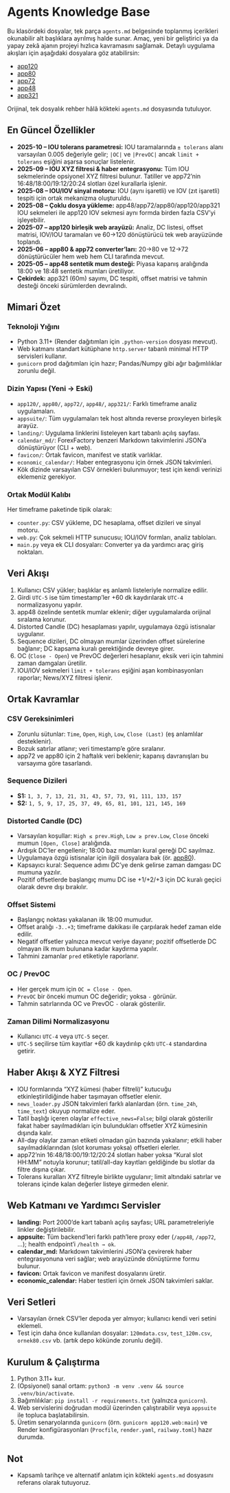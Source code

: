 # Agents Knowledge Base

Bu klasördeki dosyalar, tek parça `agents.md` belgesinde toplanmış içerikleri okunabilir alt başlıklara ayrılmış halde sunar. Amaç, yeni bir geliştirici ya da yapay zekâ ajanın projeyi hızlıca kavramasını sağlamak. Detaylı uygulama akışları için aşağıdaki dosyalara göz atabilirsin:

- [app120](app120.md)
- [app80](app80.md)
- [app72](app72.md)
- [app48](app48.md)
- [app321](app321.md)

Orijinal, tek dosyalık rehber hâlâ kökteki `agents.md` dosyasında tutuluyor.

## En Güncel Özellikler
- **2025-10 – IOU tolerans parametresi:** IOU taramalarında `± tolerans` alanı varsayılan 0.005 değeriyle gelir; `|OC|` ve `|PrevOC|` ancak `limit + tolerans` eşiğini aşarsa sonuçlar listelenir.
- **2025-09 – IOU XYZ filtresi & haber entegrasyonu:** Tüm IOU sekmelerinde opsiyonel XYZ filtresi bulunur. Tatiller ve app72’nin 16:48/18:00/19:12/20:24 slotları özel kurallarla işlenir.
- **2025-08 – IOU/IOV sinyal motoru:** IOU (aynı işaretli) ve IOV (zıt işaretli) tespiti için ortak mekanizma oluşturuldu.
- **2025-08 – Çoklu dosya yükleme:** app48/app72/app80/app120/app321 IOU sekmeleri ile app120 IOV sekmesi aynı formda birden fazla CSV’yi işleyebilir.
- **2025-07 – app120 birleşik web arayüzü:** Analiz, DC listesi, offset matrisi, IOV/IOU taramaları ve 60→120 dönüştürücü tek web arayüzünde toplandı.
- **2025-06 – app80 & app72 converter’ları:** 20→80 ve 12→72 dönüştürücüler hem web hem CLI tarafında mevcut.
- **2025-05 – app48 sentetik mum desteği:** Piyasa kapanış aralığında 18:00 ve 18:48 sentetik mumları üretiliyor.
- **Çekirdek:** app321 (60m) sayımı, DC tespiti, offset matrisi ve tahmin desteği önceki sürümlerden devralındı.

## Mimari Özet

### Teknoloji Yığını
- Python 3.11+ (Render dağıtımları için `.python-version` dosyası mevcut).
- Web katmanı standart kütüphane `http.server` tabanlı minimal HTTP servisleri kullanır.
- `gunicorn` prod dağıtımları için hazır; Pandas/Numpy gibi ağır bağımlılıklar zorunlu değil.

### Dizin Yapısı (Yeni → Eski)
- `app120/`, `app80/`, `app72/`, `app48/`, `app321/`: Farklı timeframe analiz uygulamaları.
- `appsuite/`: Tüm uygulamaları tek host altında reverse proxyleyen birleşik arayüz.
- `landing/`: Uygulama linklerini listeleyen kart tabanlı açılış sayfası.
- `calendar_md/`: ForexFactory benzeri Markdown takvimlerini JSON’a dönüştürüyor (CLI + web).
- `favicon/`: Ortak favicon, manifest ve statik varlıklar.
- `economic_calendar/`: Haber entegrasyonu için örnek JSON takvimleri.
- Kök dizinde varsayılan CSV örnekleri bulunmuyor; test için kendi verinizi eklemeniz gerekiyor.

### Ortak Modül Kalıbı
Her timeframe paketinde tipik olarak:
- `counter.py`: CSV yükleme, DC hesaplama, offset dizileri ve sinyal motoru.
- `web.py`: Çok sekmeli HTTP sunucusu; IOU/IOV formları, analiz tabloları.
- `main.py` veya ek CLI dosyaları: Converter ya da yardımcı araç giriş noktaları.

## Veri Akışı
1. Kullanıcı CSV yükler; başlıklar eş anlamlı listeleriyle normalize edilir.
2. Girdi `UTC-5` ise tüm timestamp’ler +60 dk kaydırılarak `UTC-4` normalizasyonu yapılır.
3. app48 özelinde sentetik mumlar eklenir; diğer uygulamalarda orijinal sıralama korunur.
4. Distorted Candle (DC) hesaplaması yapılır, uygulamaya özgü istisnalar uygulanır.
5. Sequence dizileri, DC olmayan mumlar üzerinden offset sürelerine bağlanır; DC kapsama kuralı gerektiğinde devreye girer.
6. OC (`Close - Open`) ve PrevOC değerleri hesaplanır, eksik veri için tahmini zaman damgaları üretilir.
7. IOU/IOV sekmeleri `limit + tolerans` eşiğini aşan kombinasyonları raporlar; News/XYZ filtresi işlenir.

## Ortak Kavramlar

### CSV Gereksinimleri
- Zorunlu sütunlar: `Time`, `Open`, `High`, `Low`, `Close (Last)` (eş anlamlılar desteklenir).
- Bozuk satırlar atlanır; veri timestamp’e göre sıralanır.
- app72 ve app80 için 2 haftalık veri beklenir; kapanış davranışları bu varsayıma göre tasarlandı.

### Sequence Dizileri
- **S1:** `1, 3, 7, 13, 21, 31, 43, 57, 73, 91, 111, 133, 157`
- **S2:** `1, 5, 9, 17, 25, 37, 49, 65, 81, 101, 121, 145, 169`

### Distorted Candle (DC)
- Varsayılan koşullar: `High ≤ prev.High`, `Low ≥ prev.Low`, `Close` önceki mumun `[Open, Close]` aralığında.
- Ardışık DC’ler engellenir; 18:00 baz mumları kural gereği DC sayılmaz.
- Uygulamaya özgü istisnalar için ilgili dosyalara bak (ör. [app80](app80.md)).
- Kapsayıcı kural: Sequence adımı DC’ye denk gelirse zaman damgası DC mumuna yazılır.
- Pozitif offsetlerde başlangıç mumu DC ise +1/+2/+3 için DC kuralı geçici olarak devre dışı bırakılır.

### Offset Sistemi
- Başlangıç noktası yakalanan ilk 18:00 mumudur.
- Offset aralığı `-3..+3`; timeframe dakikası ile çarpılarak hedef zaman elde edilir.
- Negatif offsetler yalnızca mevcut veriye dayanır; pozitif offsetlerde DC olmayan ilk mum bulunana kadar kaydırma yapılır.
- Tahmini zamanlar `pred` etiketiyle raporlanır.

### OC / PrevOC
- Her gerçek mum için `OC = Close - Open`.
- `PrevOC` bir önceki mumun OC değeridir; yoksa `-` görünür.
- Tahmin satırlarında OC ve PrevOC `-` olarak gösterilir.

### Zaman Dilimi Normalizasyonu
- Kullanıcı `UTC-4` veya `UTC-5` seçer.
- `UTC-5` seçilirse tüm kayıtlar +60 dk kaydırılıp çıktı `UTC-4` standardına getirir.

## Haber Akışı & XYZ Filtresi
- IOU formlarında “XYZ kümesi (haber filtreli)” kutucuğu etkinleştirildiğinde haber taşımayan offsetler elenir.
- `news_loader.py` JSON takvimleri farklı alanlardan (örn. `time_24h`, `time_text`) okuyup normalize eder.
- Tatil başlığı içeren olaylar `effective_news=False`; bilgi olarak gösterilir fakat haber sayılmadıkları için bulundukları offsetler XYZ kümesinin dışında kalır.
- All-day olaylar zaman etiketi olmadan gün bazında yakalanır; etkili haber sayılmadıklarından (slot koruması yoksa) offsetleri elerler.
- app72’nin 16:48/18:00/19:12/20:24 slotları haber yoksa “Kural slot HH:MM” notuyla korunur; tatil/all-day kayıtları geldiğinde bu slotlar da filtre dışına çıkar.
- Tolerans kuralları XYZ filtreyle birlikte uygulanır; limit altındaki satırlar ve tolerans içinde kalan değerler listeye girmeden elenir.

## Web Katmanı ve Yardımcı Servisler
- **landing:** Port 2000’de kart tabanlı açılış sayfası; URL parametreleriyle linkler değiştirilebilir.
- **appsuite:** Tüm backend’leri farklı path’lere proxy eder (`/app48`, `/app72`, ...); health endpoint’i `/health → ok`.
- **calendar_md:** Markdown takvimlerini JSON’a çevirerek haber entegrasyonuna veri sağlar; web arayüzünde dönüştürme formu bulunur.
- **favicon:** Ortak favicon ve manifest dosyalarını üretir.
- **economic_calendar:** Haber testleri için örnek JSON takvimleri saklar.

## Veri Setleri
- Varsayılan örnek CSV’ler depoda yer almıyor; kullanıcı kendi veri setini eklemeli.
- Test için daha önce kullanılan dosyalar: `120mdata.csv`, `test_120m.csv`, `ornek80.csv` vb. (artık depo kökünde zorunlu değil).

## Kurulum & Çalıştırma
1. Python 3.11+ kur.
2. (Opsiyonel) sanal ortam: `python3 -m venv .venv && source .venv/bin/activate`.
3. Bağımlılıklar: `pip install -r requirements.txt` (yalnızca `gunicorn`).
4. Web servislerini doğrudan modül üzerinden çalıştırabilir veya `appsuite` ile topluca başlatabilirsin.
5. Üretim senaryolarında `gunicorn` (örn. `gunicorn app120.web:main`) ve Render konfigürasyonları (`Procfile`, `render.yaml`, `railway.toml`) hazır durumda.

## Not
- Kapsamlı tarihçe ve alternatif anlatım için kökteki `agents.md` dosyasını referans olarak tutuyoruz.
